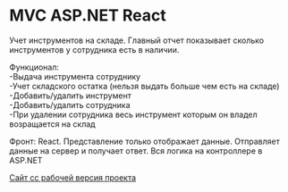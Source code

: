 # MVC ASP.NET React
Учет инструментов на складе. Главный отчет показывает сколько инструментов у сотрудника есть в наличии.

Функционал:</br>
-Выдача инструмента сотруднику</br>
-Учет складского остатка (нельзя выдать больше чем есть на складе)</br>
-Добавить/удалить инструмент</br>
-Добавить/удалить сотрудника</br>
-При удалении сотрудника весь инструмент которым он владел возращается на склад

Фронт: React. Представление только отображает данные. Отправляет данные на сервер и получает ответ. Вся логика на контроллере в ASP.NET

[Сайт сс рабочей версия проекта](http://kpworkers.ru:6010/)


